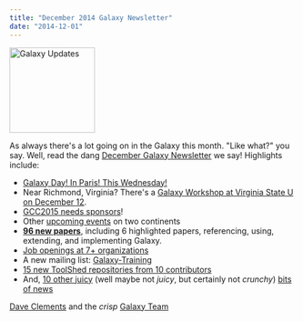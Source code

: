 ```yaml
---
title: "December 2014 Galaxy Newsletter"
date: "2014-12-01"
---
```

<div class='right'>
<a href='/galaxy-updates/2014-12/'><img src="/images/logos/GalaxyUpdate200.png" alt="Galaxy Updates" width=150 /></a>
</div>

As always there's a lot going on in the Galaxy this month.  "Like what?" you say.  Well, read the dang [December Galaxy Newsletter](/galaxy-updates/2014-12/) we say! Highlights include:

* [Galaxy Day! In Paris! This Wednesday!](/galaxy-updates/2014-12/#galaxy-day-3-december-paris)
* Near Richmond, Virginia?  There's a [Galaxy Workshop at Virginia State U on December 12](/galaxy-updates/2014-12/#intro-to-galaxy-workshop-dec-12-virginia-state-u).
* [GCC2015 needs sponsors](/galaxy-updates/2014-12/#gcc2015-6-8-july-norwich-uk)!
* Other [upcoming events](/galaxy-updates/2014-12/#other-events) on two continents
* **[96 new papers](/galaxy-updates/2014-12/#new-papers)**, including 6 highlighted papers, referencing, using, extending, and implementing Galaxy.
* [Job openings at 7+ organizations](/galaxy-updates/2014-12/#whos-hiring)
* A new mailing list: [Galaxy-Training](/galaxy-updates/2014-12/#new-galaxy-training-mailing-list)
* [15 new ToolShed repositories from 10 contributors](/galaxy-updates/2014-12/#toolshed-contributions)
* And, [10 other juicy](/galaxy-updates/2014-12/#other-news) (well maybe not *juicy*, but certainly not *crunchy*) [bits of news](/galaxy-updates/2014-12/#other-news)

[Dave Clements](/people/dave-clements/) and the *crisp* [Galaxy Team](/galaxy-team/)
